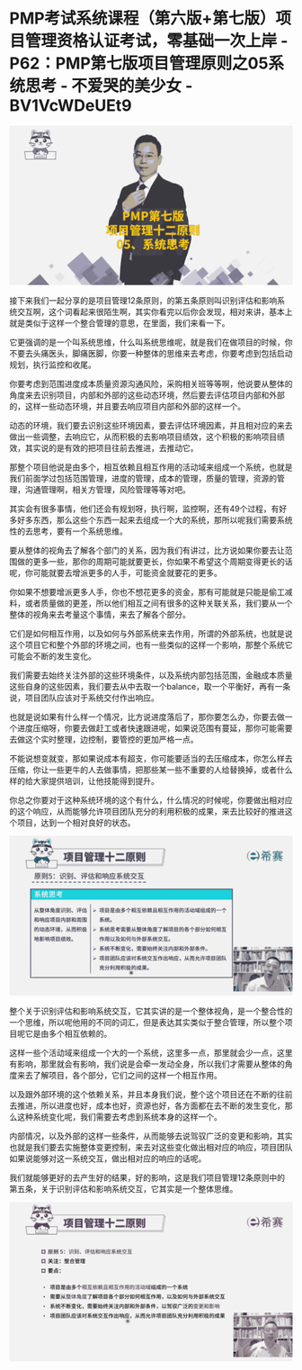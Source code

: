 # PMP考试系统课程（第六版+第七版）项目管理资格认证考试，零基础一次上岸 - P62：PMP第七版项目管理原则之05系统思考 - 不爱哭的美少女 - BV1VcWDeUEt9

![](img/7743b2a6b35ec28c9510e22a1ce471f7_0.png)

接下来我们一起分享的是项目管理12条原则，的第五条原则叫识别评估和影响系统交互啊，这个词看起来很陌生啊，其实你看完以后你会发现，相对来讲，基本上就是类似于这样一个整合管理的意思，在里面，我们来看一下。

它更强调的是一个叫系统思维，什么叫系统思维呢，就是我们在做项目的时候，你不要去头痛医头，脚痛医脚，你要一种整体的思维来去考虑，你要考虑到包括启动规划，执行监控和收尾。

你要考虑到范围进度成本质量资源沟通风险，采购相关班等等啊，他说要从整体的角度来去识别项目，内部和外部的这些动态环境，然后要去评估项目内部和外部的，这样一些动态环境，并且要去响应项目内部和外部的这样一个。

动态的环境，我们要去识别这些环境因素，要去评估环境因素，并且相对应的来去做出一些调整，去响应它，从而积极的去影响项目绩效，这个积极的影响项目绩效，其实说的是有效的把项目往前去推进，去推动它。

那整个项目他说是由多个，相互依赖且相互作用的活动域来组成一个系统，也就是我们前面学过包括范围管理，进度的管理，成本的管理，质量的管理，资源的管理，沟通管理啊，相关方管理，风险管理等等对吧。

其实会有很多事情，他们还会有规划呀，执行啊，监控啊，还有49个过程，有好多好多东西，那么这些个东西一起来去组成一个大的系统，那所以呢我们需要系统性的去思考，要有一个系统思维。

要从整体的视角去了解各个部门的关系，因为我们有讲过，比方说如果你要去让范围做的更多一些，那你的周期可能就要更长，你如果不希望这个周期变得更长的话呢，你可能就要去增派更多的人手，可能资金就要花的更多。

你如果不想要增派更多人手，你也不想花更多的资金，那有可能就是只能是偷工减料，或者质量做的更差，所以他们相互之间有很多的这种关联关系，我们要从一个整体的视角来去考量这个事情，来去了解各个部分。

它们是如何相互作用，以及如何与外部系统来去作用，所谓的外部系统，也就是说这个项目它和整个外部的环境之间，也有一些类似的这样一个影响，那整个系统它可能会不断的发生变化。

我们需要去始终关注外部的这些环境条件，以及系统内部包括范围，金融成本质量这些自身的这些因素，我们要去从中去取一个balance，取一个平衡好，再有一条说，项目团队应该对于系统交付作出响应。

也就是说如果有什么样一个情况，比方说进度落后了，那你要怎么办，你要去做一个进度压缩呀，你要去做赶工或者快速跟进呢，如果说范围有蔓延，那你可能需要去做这个实时整理，边控制，要管控的更加严格一点。

不能说想变就变，那如果说成本有超支，你可能要适当的去压缩成本，你怎么样去压缩，你让一些更牛的人去做事情，把那些某一些不重要的人给替换掉，或者什么样的给大家提供培训，让他技能得到提升。

你总之你要对于这种系统环境的这个有什么，什么情况的时候呢，你要做出相对应的这个响应，从而能够允许项目团队充分的利用积极的成果，来去比较好的推进这个项目，达到一个相对良好的状态。



![](img/7743b2a6b35ec28c9510e22a1ce471f7_2.png)

整个关于识别评估和影响系统交互，它其实讲的是一个整体视角，是一个整合性的一个思维，所以呢他用的不同的词汇，但是表达其实类似于整合管理，所以整个项目呢它是由多个相互依赖的。

这样一些个活动域来组成一个大的一个系统，这里多一点，那里就会少一点，这里有影响，那里就会有影响，我们说是会牵一发动全身，所以我们才需要从整体的角度来去了解项目，各个部分，它们之间的这样一个相互作用。

以及跟外部环境的这个依赖关系，并且本身我们说，整个这个项目还在不断的往前去推进，所以进度也好，成本也好，资源也好，各方面都在去不断的发生变化，那么这种系统变化呢，我们需要去考虑到系统本身的这样一个。

内部情况，以及外部的这样一些条件，从而能够去说驾驭广泛的变更和影响，其实也就是我们要去实施整体变更控制，来去对这些变化做出相对应的响应，项目团队如果说能够对这一系统交互，做出相对应的响应的话呢。

我们就能够更好的去产生好的结果，好的影响，这是我们项目管理12条原则中的第五条，关于识别评估和影响系统交互，它其实是一个整体思维。



![](img/7743b2a6b35ec28c9510e22a1ce471f7_4.png)